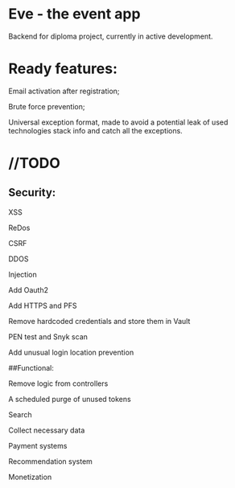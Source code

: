 # Eve - the event app

Backend for diploma project, currently in active development.

# Ready features:

Email activation after registration;

Brute force prevention;

Universal exception format, made to avoid a potential leak of 
used technologies stack info and catch all the exceptions.

# //TODO

## Security:

XSS

ReDos

CSRF

DDOS

Injection

Add Oauth2

Add HTTPS and PFS

Remove hardcoded credentials and store them in Vault

PEN test and Snyk scan
 
Add unusual login location prevention

##Functional:

Remove logic from controllers

A scheduled purge of unused tokens

Search

Collect necessary data

Payment systems

Recommendation system

Monetization

